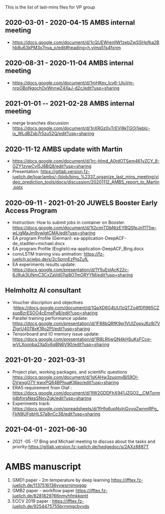 This is the list of last-mins files for VP group

## 2020-03-01 - 2020-04-15 AMBS internal meeting

- https://docs.google.com/document/d/1cQUEWrenIlW1zebZwSSHpfka2Bhb8u63kPM3x7nya_o/edit#heading=h.yjmq51s4fxnm

## 2020-08-31 - 2020-11-04 AMBS internal meeting

- https://docs.google.com/document/d/1mHKey_lcy6-UluVm-nrpOBoNgochOxWnnwZ4XaJ-d2c/edit?usp=sharing


## 2021-01-01 -- 2021-02-28 AMBS internal meeting

- merge branches discussion https://docs.google.com/document/d/1nXRGz0vTrEVj9kTGOj1jeblc-ix_WLdBZsb7r5zu52Q/edit?usp=sharing


## 2020-11-12 AMBS update with Martin

- https://docs.google.com/document/d/1rc-hImd_A0rdOTSem461vZCY_8-GZY1zvwCvl5J8BQ8/edit?usp=sharing
- Presentation: https://gitlab.version.fz-juelich.de/toar/ambs/-/blob/bing_%2337_organize_last_mins_meeting/video_prediction_tools/docs/discussion/20201112_AMBS_report_to_Martin.pptx


## 2020-09-11 - 2021-01-20 JUWELS Booster Early Access Program 
- Instruction: How to submit jobs in container on Booster. https://docs.google.com/document/d/1t2cmjTDbNtzEYBQSfeJn11T5w-wLjgMaJm9vwlgtCMA/edit?usp=sharing
- EA program Profile (German): ea-application-DeepACF-de_stadtler+michael.docx 
- EA program Profile (English):ea-application-DeepACF_Bing.docx
- convLSTM training visu animation: https://fz-juelich.sciebo.de/s/2cSpnnEzPlqZufL
- EA experiments results update: https://docs.google.com/presentation/d/1Y5uEsIAcK22c-6J9uk3UNmC3CxZaVd07qj8O7mORYYM/edit?usp=sharing


##  Helmholtz AI consultant
- Voucher discription and objectives :https://docs.google.com/document/d/1QaXD6G4UU1zQTZo4fDfl965CZsupBzrESOO4cEmePa8/edit?usp=sharing
- Parallel training performance update: https://docs.google.com/presentation/d/1F88bQRfK9pi1VUlZppvJ6z8i7VZIgrU4078xK1Ro2PI/edit?usp=sharing
- Tensorboard and IO memory issue update: https://docs.google.com/presentation/d/1R8LRtjwQN4kHSuKsFCce-wVLXoonba2XaSv6qBN6V90/edit?usp=sharing

## 2021-01-20 - 2021-03-31
- Project plan, working packages, and scientific questions https://docs.google.com/document/d/1sKAHw3zuomvBj59OI-DVwxgO7Y-kwxPQ64BPhuaKWao/edit?usp=sharing
- ERA5 requirement from Olaf : https://docs.google.com/document/d/1IW2GDDFhX941JZGO2__CMTormijdbfnrsNesSNxyZgk/edit?usp=sharing
- Experiments track: https://docs.google.com/spreadsheets/d/1fHfo6upNylrjGyvqZwnmRPg_FkN9UFgbHLS7a8nCc38/edit?usp=sharing


## 2021-04-01 - 2021-06-30

- 2021 -05 -17 Bing and Michael meeting to discuss about the tasks and priority:https://gitlab.version.fz-juelich.de/hedgedoc/s/2AXz8887T

# AMBS manuscript
1. GMD1 paper - 2m temperature by deep learning https://ifftex.fz-juelich.de/1137516136yywsrnjmqgqp
2. GMB2 paper - workflow paper https://ifftex.fz-juelich.de/8281829766nmyhfmkkqntt
3. ECCV 2019 paper :  https://ifftex.fz-juelich.de/9254475755brrnmgcbvvds


